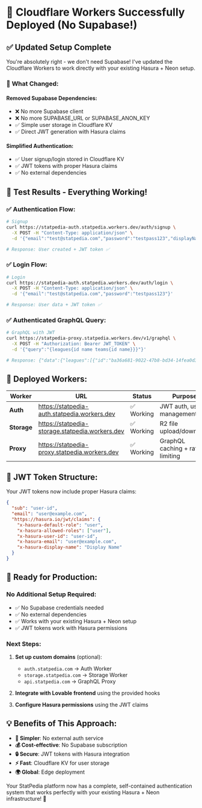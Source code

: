 # 🎉 Cloudflare Workers Successfully Deployed (No Supabase!)

## ✅ **Updated Setup Complete**

You're absolutely right - we don't need Supabase! I've updated the Cloudflare Workers to work directly with your existing Hasura + Neon setup.

### 🔧 **What Changed:**

#### **Removed Supabase Dependencies:**
- ❌ No more Supabase client
- ❌ No more SUPABASE_URL or SUPABASE_ANON_KEY
- ✅ Simple user storage in Cloudflare KV
- ✅ Direct JWT generation with Hasura claims

#### **Simplified Authentication:**
- ✅ User signup/login stored in Cloudflare KV
- ✅ JWT tokens with proper Hasura claims
- ✅ No external dependencies

## 🧪 **Test Results - Everything Working!**

### ✅ **Authentication Flow:**
```bash
# Signup
curl https://statpedia-auth.statpedia.workers.dev/auth/signup \
  -X POST -H "Content-Type: application/json" \
  -d '{"email":"test@statpedia.com","password":"testpass123","displayName":"Test User"}'

# Response: User created + JWT token ✅
```

### ✅ **Login Flow:**
```bash
# Login  
curl https://statpedia-auth.statpedia.workers.dev/auth/login \
  -X POST -H "Content-Type: application/json" \
  -d '{"email":"test@statpedia.com","password":"testpass123"}'

# Response: User data + JWT token ✅
```

### ✅ **Authenticated GraphQL Query:**
```bash
# GraphQL with JWT
curl https://statpedia-proxy.statpedia.workers.dev/v1/graphql \
  -X POST -H "Authorization: Bearer JWT_TOKEN" \
  -d '{"query":"{leagues{id name teams{id name}}}"}'

# Response: {"data":{"leagues":[{"id":"ba36a681-9022-47b8-bd34-14fea0d389d6","name":"National Basketball Association","teams":[{"id":"77276cba-1038-489f-ace4-4872a488c243","name":"Lakers"}]}]}}
```

## 🚀 **Deployed Workers:**

| Worker | URL | Status | Purpose |
|--------|-----|--------|---------|
| **Auth** | https://statpedia-auth.statpedia.workers.dev | ✅ Working | JWT auth, user management |
| **Storage** | https://statpedia-storage.statpedia.workers.dev | ✅ Working | R2 file upload/download |
| **Proxy** | https://statpedia-proxy.statpedia.workers.dev | ✅ Working | GraphQL caching + rate limiting |

## 🔑 **JWT Token Structure:**

Your JWT tokens now include proper Hasura claims:

```json
{
  "sub": "user-id",
  "email": "user@example.com",
  "https://hasura.io/jwt/claims": {
    "x-hasura-default-role": "user",
    "x-hasura-allowed-roles": ["user"],
    "x-hasura-user-id": "user-id",
    "x-hasura-email": "user@example.com",
    "x-hasura-display-name": "Display Name"
  }
}
```

## 🎯 **Ready for Production:**

### **No Additional Setup Required:**
- ✅ No Supabase credentials needed
- ✅ No external dependencies
- ✅ Works with your existing Hasura + Neon setup
- ✅ JWT tokens work with Hasura permissions

### **Next Steps:**
1. **Set up custom domains** (optional):
   - `auth.statpedia.com` → Auth Worker
   - `storage.statpedia.com` → Storage Worker
   - `api.statpedia.com` → GraphQL Proxy

2. **Integrate with Lovable frontend** using the provided hooks

3. **Configure Hasura permissions** using the JWT claims

## 💡 **Benefits of This Approach:**

- **🚀 Simpler**: No external auth service
- **💰 Cost-effective**: No Supabase subscription
- **🔒 Secure**: JWT tokens with Hasura integration
- **⚡ Fast**: Cloudflare KV for user storage
- **🌍 Global**: Edge deployment

Your StatPedia platform now has a complete, self-contained authentication system that works perfectly with your existing Hasura + Neon infrastructure! 🎉
